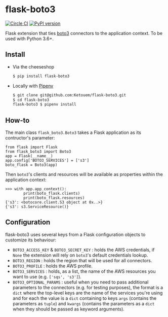 # flask-boto3

[![Circle CI](https://circleci.com/gh/Ketouem/flask-boto3.svg?style=svg)](https://circleci.com/gh/Ketouem/flask-boto3)
[![PyPI version](https://badge.fury.io/py/Flask-Boto3.svg)](https://badge.fury.io/py/Flask-Boto3)

Flask extension that ties [boto3](https://github.com/boto/boto3) connectors to the application context.
To be used with Python 3.6+.

## Install

* Via the cheeseshop
    ```bash
    $ pip install flask-boto3
    ```

* Locally with [Pipenv](https://docs.pipenv.org/)
    ```bash
    $ git clone git@github.com:Ketouem/flask-boto3.git
    $ cd flask-boto3
    flask-boto3 $ pipenv install
    ```

## How-to

The main class `flask_boto3.Boto3` takes a Flask application as its contructor's parameter:

```
from flask import Flask
from flask_boto3 import Boto3
app = Flask(__name__)
app.config['BOTO3_SERVICES'] = ['s3']
boto_flask = Boto3(app)
```

Then `boto3`'s clients and resources will be available as properties within the application context:

```
>>> with app.app_context():
        print(boto_flask.clients)
        print(boto_flask.resources)
{'s3': <botocore.client.S3 object at 0x..>}
{'s3': s3.ServiceResource()}
```

## Configuration

flask-boto3 uses several keys from a Flask configuration objects to customize its behaviour:

- `BOTO3_ACCESS_KEY` & `BOTO3_SECRET_KEY` : holds the AWS credentials, if `None` the extension will rely on `boto3`'s default credentials lookup.
- `BOTO3_REGION` : holds the region that will be used for all connectors.
- `BOTO3_PROFILE` : holds the AWS profile.
- `BOTO3_SERVICES` : holds, as a list, the name of the AWS resources you want to use (e.g. `['sqs', 's3']`).
- `BOTO3_OPTIONAL_PARAMS` : useful when you need to pass additional parameters to the connectors (e.g. for testing purposes), the format is a `dict` where the top-level keys are the name of the services you're using and for each the value is a `dict` containing to keys `args` (contains the parameters as `tuple`) and `kwargs` (contains the parameters as a `dict` when they should be passed as keyword arguments).
